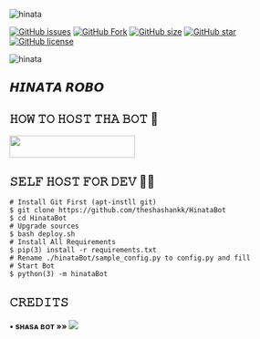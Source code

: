 ![hinata](https://img.shields.io/badge/A%20Bot%20By%20Team%20Coffin-blue?style=for-the-badge&logo=telegram)

[![GitHub issues](https://img.shields.io/github/issues/theshashankk/HinataBot?logo=telethon&style=flat-square)](https://github.com/theshashankk/HinataBot/issues)
[![GitHub Fork](https://img.shields.io/github/issues/theshashankk/HinataBot?logo=telethon&style=flat-square)](https://github.com/theshashankk/HinataBot/fork)
[![GitHub size](https://img.shields.io/github/issues/theshashankk/HinataBot?logo=telethon&style=flat-square)](https://github.com/theshashankk/HinataBot/size)
[![GitHub star](https://img.shields.io/github/issues/theshashankk/HinataBot?logo=telethon&style=flat-square)](https://github.com/theshashankk/HinataBot/stars)
[![GitHub license](https://img.shields.io/github/license/theshashankk/HinataBot)](https://github.com/theshashankk/HinataBot/blob/main/LICENSE)


![hinata](https://user-images.githubusercontent.com/78837537/119931808-b6a67680-bf9f-11eb-91b3-8d1662415a12.jpg)


## 𝙃𝙄𝙉𝘼𝙏𝘼 𝙍𝙊𝘽𝙊

## 𝙷𝙾𝚆 𝚃𝙾 𝙷𝙾𝚂𝚃 𝚃𝙷𝙰 𝙱𝙾𝚃 🤖

<p align="left"><a href="https://heroku.com/deploy?template=https://github.com/theshashankk/HinataBot"> <img src="https://img.shields.io/badge/Deploy%20To%20Heroku-op-red?style=for-the-badge&logo=heroku" width="220" height="38.45"/></a></p>

## 𝚂𝙴𝙻𝙵 𝙷𝙾𝚂𝚃 𝙵𝙾𝚁 𝙳𝙴𝚅 👨‍💻

```
# Install Git First (apt-instll git)
$ git clone https://github.com/theshashankk/HinataBot
$ cd HinataBot
# Upgrade sources
$ bash deploy.sh
# Install All Requirements 
$ pip(3) install -r requirements.txt
# Rename ./hinataBot/sample_config.py to config.py and fill
# Start Bot 
$ python(3) -m hinataBot
```

## 𝙲𝚁𝙴𝙳𝙸𝚃𝚂 


#### • sʜᴀsᴀ ʙᴏᴛ   »»  <a href="https://github.com/Mdnoor786/hinataBot-1" alt="Telebot"> <img src="https://img.shields.io/badge/hinata%20bot-800080?logo=github" /></a>
